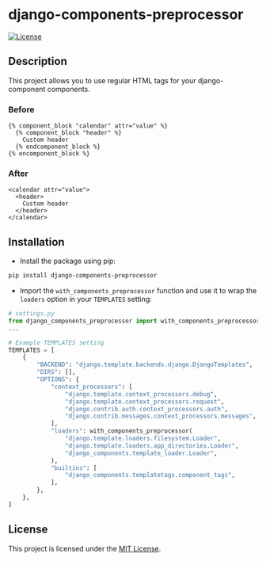 # django-components-preprocessor

[![License](https://img.shields.io/badge/license-MIT-blue.svg)](LICENSE)

## Description

This project allows you to use regular HTML tags for your django-component components.

### Before

```
{% component_block "calendar" attr="value" %}
  {% component_block "header" %}
    Custom header
  {% endcomponent_block %}
{% encomponent_block %}
```

### After

```
<calendar attr="value">
  <header>
    Custom header
  </header>
</calendar>
```

## Installation

- Install the package using pip:

```bash
pip install django-components-preprocessor
```

- Import the `with_components_preprocessor` function and use it to wrap the `loaders` option in your `TEMPLATES` setting:

```python
# settings.py
from django_components_preprocessor import with_components_preprocessor
...

# Example TEMPLATES setting
TEMPLATES = [
    {
        "BACKEND": "django.template.backends.django.DjangoTemplates",
        "DIRS": [],
        "OPTIONS": {
            "context_processors": [
                "django.template.context_processors.debug",
                "django.template.context_processors.request",
                "django.contrib.auth.context_processors.auth",
                "django.contrib.messages.context_processors.messages",
            ],
            "loaders": with_components_preprocessor(
                "django.template.loaders.filesystem.Loader",
                "django.template.loaders.app_directories.Loader",
                "django_components.template_loader.Loader",
            ),
            "builtins": [
                "django_components.templatetags.component_tags",
            ],
        },
    },
]
```

## License

This project is licensed under the [MIT License](LICENSE).
